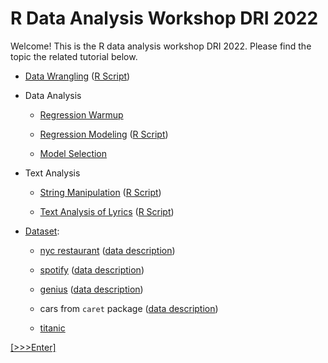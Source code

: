 # R Data Analysis Workshop DRI 2022

Welcome! This is the R data analysis workshop DRI 2022. Please find the topic the related tutorial below. 

- [Data Wrangling](https://github.com/GC-DRI/r_data_analysis_2021/blob/main/data-wrangling.md) ([R Script](https://github.com/YuxiaoLuo/r_analysis_dri_2022/blob/main/data_wrangling_analysis.R))

- Data Analysis

  - [Regression Warmup](https://github.com/YuxiaoLuo/r_analysis_dri_2022/blob/main/regression_warmup.md)

  - [Regression Modeling](https://github.com/YuxiaoLuo/r_analysis_dri_2022/blob/main/regression_analysis.md) ([R Script](https://github.com/GC-DRI/r_analysis_dri_2022/blob/main/regression_workshop_script.R))
  - [Model Selection](https://github.com/YuxiaoLuo/r_analysis_dri_2022/blob/main/model_selection.md)

- Text Analysis

  - [String Manipulation](https://github.com/YuxiaoLuo/RUG-RUserGroup/blob/main/RUG_stringr.md) ([R Script](https://github.com/GC-DRI/r_analysis_dri_2022/blob/main/string_manipulation.R))
  
  - [Text Analysis of Lyrics](https://github.com/GCDigitalFellows/intro_text_analysis) ([R Script](https://github.com/GC-DRI/r_analysis_dri_2022/blob/main/text_analysis.R))

- [Dataset](https://github.com/YuxiaoLuo/r_analysis_dri_2022/tree/main/data): 
  
  - [nyc restaurant](https://github.com/YuxiaoLuo/r_analysis_dri_2022/blob/main/data/nyc.csv) ([data description](https://github.com/YuxiaoLuo/r_analysis_dri_2022/blob/main/data/meta_nyc.md)) 
  
  - [spotify](https://github.com/YuxiaoLuo/r_analysis_dri_2022/blob/main/data/spotify.csv) ([data description](https://github.com/YuxiaoLuo/r_analysis_dri_2022/blob/main/data/meta_spotify.md)) 
  
  - [genius](https://github.com/YuxiaoLuo/r_analysis_dri_2022/blob/main/data/genius.csv) ([data description](https://github.com/YuxiaoLuo/r_analysis_dri_2022/blob/main/data/meta_genius.md))

  - cars from `caret` package ([data description](https://github.com/YuxiaoLuo/r_analysis_dri_2022/blob/main/data/meta_cars.md))
  
  - [titanic](https://github.com/YuxiaoLuo/r_analysis_dri_2022/blob/main/data/titanic_train.csv) 


[\[>>>Enter\]](https://github.com/GC-DRI/r_data_analysis_2021)